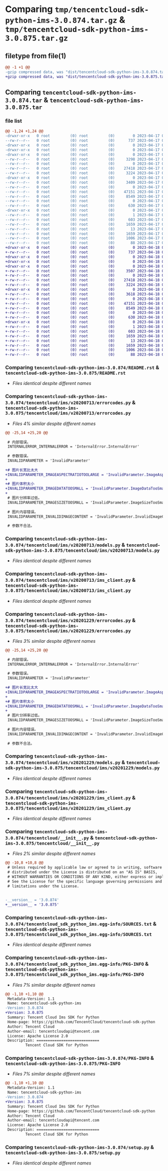 # Comparing `tmp/tencentcloud-sdk-python-ims-3.0.874.tar.gz` & `tmp/tencentcloud-sdk-python-ims-3.0.875.tar.gz`

## filetype from file(1)

```diff
@@ -1 +1 @@
-gzip compressed data, was "dist/tencentcloud-sdk-python-ims-3.0.874.tar", last modified: Mon Apr 17 00:32:18 2023, max compression
+gzip compressed data, was "dist/tencentcloud-sdk-python-ims-3.0.875.tar", last modified: Tue Apr 18 00:43:51 2023, max compression
```

## Comparing `tencentcloud-sdk-python-ims-3.0.874.tar` & `tencentcloud-sdk-python-ims-3.0.875.tar`

### file list

```diff
@@ -1,24 +1,24 @@
-drwxr-xr-x   0 root         (0) root         (0)        0 2023-04-17 00:32:18.000000 tencentcloud-sdk-python-ims-3.0.874/
--rw-r--r--   0 root         (0) root         (0)      737 2023-04-17 00:32:18.000000 tencentcloud-sdk-python-ims-3.0.874/README.rst
-drwxr-xr-x   0 root         (0) root         (0)        0 2023-04-17 00:32:18.000000 tencentcloud-sdk-python-ims-3.0.874/tencentcloud/
-drwxr-xr-x   0 root         (0) root         (0)        0 2023-04-17 00:32:18.000000 tencentcloud-sdk-python-ims-3.0.874/tencentcloud/ims/
-drwxr-xr-x   0 root         (0) root         (0)        0 2023-04-17 00:32:18.000000 tencentcloud-sdk-python-ims-3.0.874/tencentcloud/ims/v20200713/
--rw-r--r--   0 root         (0) root         (0)     3298 2023-04-17 00:32:18.000000 tencentcloud-sdk-python-ims-3.0.874/tencentcloud/ims/v20200713/errorcodes.py
--rw-r--r--   0 root         (0) root         (0)        0 2023-04-17 00:32:18.000000 tencentcloud-sdk-python-ims-3.0.874/tencentcloud/ims/v20200713/__init__.py
--rw-r--r--   0 root         (0) root         (0)    27418 2023-04-17 00:32:18.000000 tencentcloud-sdk-python-ims-3.0.874/tencentcloud/ims/v20200713/models.py
--rw-r--r--   0 root         (0) root         (0)     3224 2023-04-17 00:32:18.000000 tencentcloud-sdk-python-ims-3.0.874/tencentcloud/ims/v20200713/ims_client.py
-drwxr-xr-x   0 root         (0) root         (0)        0 2023-04-17 00:32:18.000000 tencentcloud-sdk-python-ims-3.0.874/tencentcloud/ims/v20201229/
--rw-r--r--   0 root         (0) root         (0)     3409 2023-04-17 00:32:18.000000 tencentcloud-sdk-python-ims-3.0.874/tencentcloud/ims/v20201229/errorcodes.py
--rw-r--r--   0 root         (0) root         (0)        0 2023-04-17 00:32:18.000000 tencentcloud-sdk-python-ims-3.0.874/tencentcloud/ims/v20201229/__init__.py
--rw-r--r--   0 root         (0) root         (0)    47151 2023-04-17 00:32:18.000000 tencentcloud-sdk-python-ims-3.0.874/tencentcloud/ims/v20201229/models.py
--rw-r--r--   0 root         (0) root         (0)     8549 2023-04-17 00:32:18.000000 tencentcloud-sdk-python-ims-3.0.874/tencentcloud/ims/v20201229/ims_client.py
--rw-r--r--   0 root         (0) root         (0)        0 2023-04-17 00:32:18.000000 tencentcloud-sdk-python-ims-3.0.874/tencentcloud/ims/__init__.py
--rw-r--r--   0 root         (0) root         (0)      630 2023-04-17 00:32:18.000000 tencentcloud-sdk-python-ims-3.0.874/tencentcloud/__init__.py
-drwxr-xr-x   0 root         (0) root         (0)        0 2023-04-17 00:32:18.000000 tencentcloud-sdk-python-ims-3.0.874/tencentcloud_sdk_python_ims.egg-info/
--rw-r--r--   0 root         (0) root         (0)        1 2023-04-17 00:32:18.000000 tencentcloud-sdk-python-ims-3.0.874/tencentcloud_sdk_python_ims.egg-info/dependency_links.txt
--rw-r--r--   0 root         (0) root         (0)      603 2023-04-17 00:32:18.000000 tencentcloud-sdk-python-ims-3.0.874/tencentcloud_sdk_python_ims.egg-info/SOURCES.txt
--rw-r--r--   0 root         (0) root         (0)     1659 2023-04-17 00:32:18.000000 tencentcloud-sdk-python-ims-3.0.874/tencentcloud_sdk_python_ims.egg-info/PKG-INFO
--rw-r--r--   0 root         (0) root         (0)       13 2023-04-17 00:32:18.000000 tencentcloud-sdk-python-ims-3.0.874/tencentcloud_sdk_python_ims.egg-info/top_level.txt
--rw-r--r--   0 root         (0) root         (0)     1659 2023-04-17 00:32:18.000000 tencentcloud-sdk-python-ims-3.0.874/PKG-INFO
--rw-r--r--   0 root         (0) root         (0)     1006 2023-04-17 00:32:18.000000 tencentcloud-sdk-python-ims-3.0.874/setup.py
--rw-r--r--   0 root         (0) root         (0)       88 2023-04-17 00:32:18.000000 tencentcloud-sdk-python-ims-3.0.874/setup.cfg
+drwxr-xr-x   0 root         (0) root         (0)        0 2023-04-18 00:43:51.000000 tencentcloud-sdk-python-ims-3.0.875/
+-rw-r--r--   0 root         (0) root         (0)      737 2023-04-18 00:43:51.000000 tencentcloud-sdk-python-ims-3.0.875/README.rst
+drwxr-xr-x   0 root         (0) root         (0)        0 2023-04-18 00:43:51.000000 tencentcloud-sdk-python-ims-3.0.875/tencentcloud/
+drwxr-xr-x   0 root         (0) root         (0)        0 2023-04-18 00:43:51.000000 tencentcloud-sdk-python-ims-3.0.875/tencentcloud/ims/
+drwxr-xr-x   0 root         (0) root         (0)        0 2023-04-18 00:43:51.000000 tencentcloud-sdk-python-ims-3.0.875/tencentcloud/ims/v20200713/
+-rw-r--r--   0 root         (0) root         (0)     3507 2023-04-18 00:43:51.000000 tencentcloud-sdk-python-ims-3.0.875/tencentcloud/ims/v20200713/errorcodes.py
+-rw-r--r--   0 root         (0) root         (0)        0 2023-04-18 00:43:51.000000 tencentcloud-sdk-python-ims-3.0.875/tencentcloud/ims/v20200713/__init__.py
+-rw-r--r--   0 root         (0) root         (0)    27418 2023-04-18 00:43:51.000000 tencentcloud-sdk-python-ims-3.0.875/tencentcloud/ims/v20200713/models.py
+-rw-r--r--   0 root         (0) root         (0)     3224 2023-04-18 00:43:51.000000 tencentcloud-sdk-python-ims-3.0.875/tencentcloud/ims/v20200713/ims_client.py
+drwxr-xr-x   0 root         (0) root         (0)        0 2023-04-18 00:43:51.000000 tencentcloud-sdk-python-ims-3.0.875/tencentcloud/ims/v20201229/
+-rw-r--r--   0 root         (0) root         (0)     3618 2023-04-18 00:43:51.000000 tencentcloud-sdk-python-ims-3.0.875/tencentcloud/ims/v20201229/errorcodes.py
+-rw-r--r--   0 root         (0) root         (0)        0 2023-04-18 00:43:51.000000 tencentcloud-sdk-python-ims-3.0.875/tencentcloud/ims/v20201229/__init__.py
+-rw-r--r--   0 root         (0) root         (0)    47151 2023-04-18 00:43:51.000000 tencentcloud-sdk-python-ims-3.0.875/tencentcloud/ims/v20201229/models.py
+-rw-r--r--   0 root         (0) root         (0)     8549 2023-04-18 00:43:51.000000 tencentcloud-sdk-python-ims-3.0.875/tencentcloud/ims/v20201229/ims_client.py
+-rw-r--r--   0 root         (0) root         (0)        0 2023-04-18 00:43:51.000000 tencentcloud-sdk-python-ims-3.0.875/tencentcloud/ims/__init__.py
+-rw-r--r--   0 root         (0) root         (0)      630 2023-04-18 00:43:51.000000 tencentcloud-sdk-python-ims-3.0.875/tencentcloud/__init__.py
+drwxr-xr-x   0 root         (0) root         (0)        0 2023-04-18 00:43:51.000000 tencentcloud-sdk-python-ims-3.0.875/tencentcloud_sdk_python_ims.egg-info/
+-rw-r--r--   0 root         (0) root         (0)        1 2023-04-18 00:43:51.000000 tencentcloud-sdk-python-ims-3.0.875/tencentcloud_sdk_python_ims.egg-info/dependency_links.txt
+-rw-r--r--   0 root         (0) root         (0)      603 2023-04-18 00:43:51.000000 tencentcloud-sdk-python-ims-3.0.875/tencentcloud_sdk_python_ims.egg-info/SOURCES.txt
+-rw-r--r--   0 root         (0) root         (0)     1659 2023-04-18 00:43:51.000000 tencentcloud-sdk-python-ims-3.0.875/tencentcloud_sdk_python_ims.egg-info/PKG-INFO
+-rw-r--r--   0 root         (0) root         (0)       13 2023-04-18 00:43:51.000000 tencentcloud-sdk-python-ims-3.0.875/tencentcloud_sdk_python_ims.egg-info/top_level.txt
+-rw-r--r--   0 root         (0) root         (0)     1659 2023-04-18 00:43:51.000000 tencentcloud-sdk-python-ims-3.0.875/PKG-INFO
+-rw-r--r--   0 root         (0) root         (0)     1006 2023-04-18 00:43:51.000000 tencentcloud-sdk-python-ims-3.0.875/setup.py
+-rw-r--r--   0 root         (0) root         (0)       88 2023-04-18 00:43:51.000000 tencentcloud-sdk-python-ims-3.0.875/setup.cfg
```

### Comparing `tencentcloud-sdk-python-ims-3.0.874/README.rst` & `tencentcloud-sdk-python-ims-3.0.875/README.rst`

 * *Files identical despite different names*

### Comparing `tencentcloud-sdk-python-ims-3.0.874/tencentcloud/ims/v20200713/errorcodes.py` & `tencentcloud-sdk-python-ims-3.0.875/tencentcloud/ims/v20200713/errorcodes.py`

 * *Files 4% similar despite different names*

```diff
@@ -25,14 +25,20 @@
 
 # 内部错误。
 INTERNALERROR_INTERNALERROR = 'InternalError.InternalError'
 
 # 参数错误。
 INVALIDPARAMETER = 'InvalidParameter'
 
+# 图片长宽比太大
+INVALIDPARAMETER_IMAGEASPECTRATIOTOOLARGE = 'InvalidParameter.ImageAspectRatioTooLarge'
+
+# 图片体积太小
+INVALIDPARAMETER_IMAGEDATATOOSMALL = 'InvalidParameter.ImageDataTooSmall'
+
 # 图片分辨率过低。
 INVALIDPARAMETER_IMAGESIZETOOSMALL = 'InvalidParameter.ImageSizeTooSmall'
 
 # 图片内容错误。
 INVALIDPARAMETER_INVALIDIMAGECONTENT = 'InvalidParameter.InvalidImageContent'
 
 # 参数不合法。
```

### Comparing `tencentcloud-sdk-python-ims-3.0.874/tencentcloud/ims/v20200713/models.py` & `tencentcloud-sdk-python-ims-3.0.875/tencentcloud/ims/v20200713/models.py`

 * *Files identical despite different names*

### Comparing `tencentcloud-sdk-python-ims-3.0.874/tencentcloud/ims/v20200713/ims_client.py` & `tencentcloud-sdk-python-ims-3.0.875/tencentcloud/ims/v20200713/ims_client.py`

 * *Files identical despite different names*

### Comparing `tencentcloud-sdk-python-ims-3.0.874/tencentcloud/ims/v20201229/errorcodes.py` & `tencentcloud-sdk-python-ims-3.0.875/tencentcloud/ims/v20201229/errorcodes.py`

 * *Files 3% similar despite different names*

```diff
@@ -25,14 +25,20 @@
 
 # 内部错误。
 INTERNALERROR_INTERNALERROR = 'InternalError.InternalError'
 
 # 参数错误。
 INVALIDPARAMETER = 'InvalidParameter'
 
+# 图片长宽比太大
+INVALIDPARAMETER_IMAGEASPECTRATIOTOOLARGE = 'InvalidParameter.ImageAspectRatioTooLarge'
+
+# 图片体积太小
+INVALIDPARAMETER_IMAGEDATATOOSMALL = 'InvalidParameter.ImageDataTooSmall'
+
 # 图片分辨率过低。
 INVALIDPARAMETER_IMAGESIZETOOSMALL = 'InvalidParameter.ImageSizeTooSmall'
 
 # 图片内容错误。
 INVALIDPARAMETER_INVALIDIMAGECONTENT = 'InvalidParameter.InvalidImageContent'
 
 # 参数不合法。
```

### Comparing `tencentcloud-sdk-python-ims-3.0.874/tencentcloud/ims/v20201229/models.py` & `tencentcloud-sdk-python-ims-3.0.875/tencentcloud/ims/v20201229/models.py`

 * *Files identical despite different names*

### Comparing `tencentcloud-sdk-python-ims-3.0.874/tencentcloud/ims/v20201229/ims_client.py` & `tencentcloud-sdk-python-ims-3.0.875/tencentcloud/ims/v20201229/ims_client.py`

 * *Files identical despite different names*

### Comparing `tencentcloud-sdk-python-ims-3.0.874/tencentcloud/__init__.py` & `tencentcloud-sdk-python-ims-3.0.875/tencentcloud/__init__.py`

 * *Files 2% similar despite different names*

```diff
@@ -10,8 +10,8 @@
 # Unless required by applicable law or agreed to in writing, software
 # distributed under the License is distributed on an "AS IS" BASIS,
 # WITHOUT WARRANTIES OR CONDITIONS OF ANY KIND, either express or implied.
 # See the License for the specific language governing permissions and
 # limitations under the License.
 
 
-__version__ = '3.0.874'
+__version__ = '3.0.875'
```

### Comparing `tencentcloud-sdk-python-ims-3.0.874/tencentcloud_sdk_python_ims.egg-info/SOURCES.txt` & `tencentcloud-sdk-python-ims-3.0.875/tencentcloud_sdk_python_ims.egg-info/SOURCES.txt`

 * *Files identical despite different names*

### Comparing `tencentcloud-sdk-python-ims-3.0.874/tencentcloud_sdk_python_ims.egg-info/PKG-INFO` & `tencentcloud-sdk-python-ims-3.0.875/tencentcloud_sdk_python_ims.egg-info/PKG-INFO`

 * *Files 7% similar despite different names*

```diff
@@ -1,10 +1,10 @@
 Metadata-Version: 1.1
 Name: tencentcloud-sdk-python-ims
-Version: 3.0.874
+Version: 3.0.875
 Summary: Tencent Cloud Ims SDK for Python
 Home-page: https://github.com/TencentCloud/tencentcloud-sdk-python
 Author: Tencent Cloud
 Author-email: tencentcloudapi@tencent.com
 License: Apache License 2.0
 Description: ============================
         Tencent Cloud SDK for Python
```

### Comparing `tencentcloud-sdk-python-ims-3.0.874/PKG-INFO` & `tencentcloud-sdk-python-ims-3.0.875/PKG-INFO`

 * *Files 7% similar despite different names*

```diff
@@ -1,10 +1,10 @@
 Metadata-Version: 1.1
 Name: tencentcloud-sdk-python-ims
-Version: 3.0.874
+Version: 3.0.875
 Summary: Tencent Cloud Ims SDK for Python
 Home-page: https://github.com/TencentCloud/tencentcloud-sdk-python
 Author: Tencent Cloud
 Author-email: tencentcloudapi@tencent.com
 License: Apache License 2.0
 Description: ============================
         Tencent Cloud SDK for Python
```

### Comparing `tencentcloud-sdk-python-ims-3.0.874/setup.py` & `tencentcloud-sdk-python-ims-3.0.875/setup.py`

 * *Files identical despite different names*

